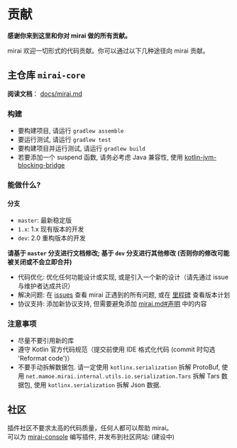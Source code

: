 # 贡献

**感谢你来到这里和你对 mirai 做的所有贡献。**

mirai 欢迎一切形式的代码贡献。你可以通过以下几种途径向 mirai 贡献。

## 主仓库 `mirai-core`

**阅读文档**： [docs/mirai.md](docs/mirai.md)

### 构建
- 要构建项目, 请运行 `gradlew assemble`
- 要运行测试, 请运行 `gradlew test`
- 要构建项目并运行测试, 请运行 `gradlew build`
- 若要添加一个 suspend 函数, 请务必考虑 Java 兼容性, 使用 [kotlin-jvm-blocking-bridge](https://github.com/mamoe/kotlin-jvm-blocking-bridge/blob/master/README-chs.md)

### 能做什么?

#### 分支

- `master`: 最新稳定版
- `1.x`: 1.x 现有版本的开发
- `dev`: 2.0 重构版本的开发

**请基于 `master` 分支进行文档修改; 基于 `dev` 分支进行其他修改 (否则你的修改可能被关闭或不会立即合并)**

- 代码优化: 优化任何功能设计或实现, 或是引入一个新的设计（请先通过 issue 与维护者达成共识）
- 解决问题: 在 [issues](https://github.com/mamoe/mirai/issues) 查看 mirai 正遇到的所有问题, 或在 [里程碑](https://github.com/mamoe/mirai/milestones) 查看版本计划
- 协议支持: 添加新协议支持, 但需要避免添加 [mirai.md#声明](docs/mirai.md#L9) 中的内容

### 注意事项
- 尽量不要引用新的库
- 遵守 Kotlin 官方代码规范（提交前使用 IDE 格式化代码 (commit 时勾选 'Reformat code')）
- 不要手动拆解数据包. 请一定使用 `kotlinx.serialization` 拆解 ProtoBuf, 使用 `net.mamoe.mirai.internal.utils.io.serialization.Tars` 拆解 Tars 数据包, 使用 `kotlinx.serialization` 拆解 Json 数据.

## 社区

插件社区不要求太高的代码质量，任何人都可以帮助 mirai。  
可以为 [mirai-console](https://github.com/mamoe/mirai-console) 编写插件, 并发布到社区网站: (建设中)
